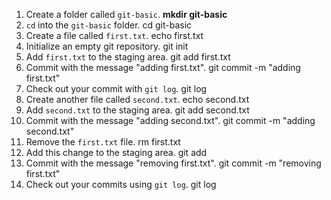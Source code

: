 1. Create a folder called `git-basic`. **mkdir git-basic**
2. `cd` into the `git-basic` folder. cd git-basic
3. Create a file called `first.txt`. echo first.txt
4. Initialize an empty git repository. git init
5. Add `first.txt` to the staging area. git add first.txt
6. Commit with the message "adding first.txt". git commit -m "adding first.txt"
7. Check out your commit with `git log`. git log
8. Create another file called `second.txt`. echo second.txt
9. Add `second.txt` to the staging area. git add second.txt
10. Commit with the message "adding second.txt". git commit -m "adding second.txt"
11. Remove the `first.txt` file. rm first.txt
12. Add this change to the staging area. git add
13. Commit with the message "removing first.txt". git commit -m "removing first.txt"
14. Check out your commits using `git log`. git log
